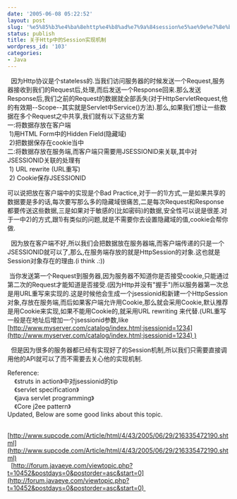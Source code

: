 ```yaml
---
date: '2005-06-08 05:22:52'
layout: post
slug: '%e5%85%b3%e4%ba%8ehttp%e4%b8%ad%e7%9a%84session%e5%ae%9e%e7%8e%b0%e6%9c%ba%e5%88%b6'
status: publish
title: 关于Http中的Session实现机制
wordpress_id: '103'
categories:
- Java
---
```


  因为Http协议是个stateless的.当我们访问服务器的时候发送一个Request,服务器接收到我们的Request后,处理,而后发送一个Response回来.那么发送Response后,我们之前的Request的数据就全部丢失(对于HttpServletRequest,他的有效期--Scope--其实就是Servlet中Service()方法).那么,如果我们想让一些数据在多个Request之中共享,我们就有以下这些方案  
一:将数据存放在客户端  
 1)用HTML Form中的Hidden Field(隐藏域)  
 2)把数据保存在cookie当中  
二:将数据存放在服务端,而客户端只需要用JSESSIONID来关联,其中对JSESSIONID关联的处理有  
 1) URL rewrite (URL重写)  
 2) Cookie保存JSESSIONID  
  
可以说把放在客户端中的实现是个Bad Practice,对于一的1)方式,一是如果共享的数据要是多的话,每次要写那么多的隐藏域很痛苦,二是每次Request和Response都要传送这些数据,三是如果对于敏感的(比如密码)的数据,安全性可以说是很差.对于一中2)的方式,跟1)有类似的问题,就是不需要你去设置隐藏域的值,cookie会帮你做.  
  
  因为放在客户端不好,所以我们会把数据放在服务器端,而客户端传递的只是一个JSESSIONID就可以了,那么,在服务端存放的就是HttpSession的对象.这也就是Session对象存在的理由.(i think .:))  
  
 当你发送第一个Request到服务器,因为服务器不知道你是否接受cookie,只能通过第二次的Request才能知道是否接受.(因为Http并没有"握手")所以服务器第一次总是用URL重写来实现的.这是时候他会生成一个jsessionid和新建一个HttpSession对象,存放在服务端,而后如果客户端允许用Cookie,那么就会采用Cookie,默认推荐是用Cookie来实现,如果不能用Cookie的,就采用URL rewriting 来代替.(URL重写一般是在地址后增加一个jsessionid参数,like [http://www.myserver.com/catalog/index.html;jsessionid=1234](http://www.myserver.com/catalog/index.html;jsessionid=1234) )  
  
  但是因为很多的服务器都已经有实现好了的Session机制,所以我们只需要直接调用他的API就可以了而不需要去关心他的实现机制.  
  
Reference:  
    《struts in action》中对jsessionid的tip  
    《servlet specification》  
    《java servlet programming》  
    《Core j2ee pattern》   
Updated, Below are some good links about this topic.




  [http://www.supcode.com/Article/html/4/43/2005/06/29/216335472190.shtml](http://www.supcode.com/Article/html/4/43/2005/06/29/216335472190.shtml)  
  [http://forum.javaeye.com/viewtopic.php?t=10452&postdays=0&postorder=asc&start=0](http://forum.javaeye.com/viewtopic.php?t=10452&postdays=0&postorder=asc&start=0)    

